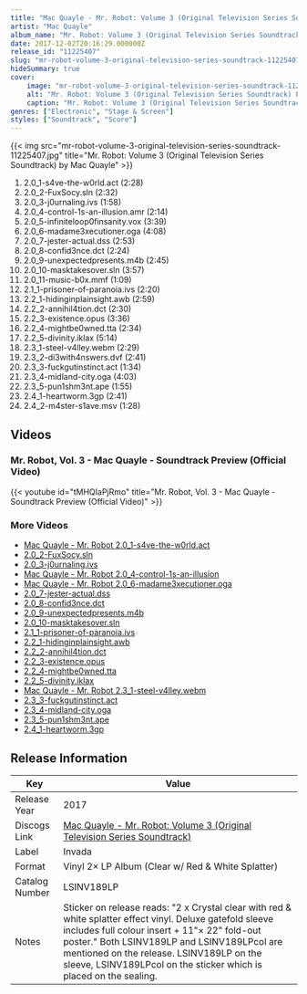 ```yaml
---
title: "Mac Quayle - Mr. Robot: Volume 3 (Original Television Series Soundtrack)"
artist: "Mac Quayle"
album_name: "Mr. Robot: Volume 3 (Original Television Series Soundtrack)"
date: 2017-12-02T20:16:29.000000Z
release_id: "11225407"
slug: "mr-robot-volume-3-original-television-series-soundtrack-11225407"
hideSummary: true
cover:
    image: "mr-robot-volume-3-original-television-series-soundtrack-11225407.jpg"
    alt: "Mr. Robot: Volume 3 (Original Television Series Soundtrack) by Mac Quayle"
    caption: "Mr. Robot: Volume 3 (Original Television Series Soundtrack) by Mac Quayle"
genres: ["Electronic", "Stage & Screen"]
styles: ["Soundtrack", "Score"]
---
```


{{< img src="mr-robot-volume-3-original-television-series-soundtrack-11225407.jpg" title="Mr. Robot: Volume 3 (Original Television Series Soundtrack) by Mac Quayle" >}}

<!-- section break -->

1. 2.0_1-s4ve-the-w0rld.act (2:28)
2. 2.0_2-FuxSocy.sln (2:32)
3. 2.0_3-j0urnaling.ivs (1:58)
4. 2.0_4-control-1s-an-illusion.amr (2:14)
5. 2.0_5-infiniteloop0finsanity.vox (3:39)
6. 2.0_6-madame3xecutioner.oga (4:08)
7. 2.0_7-jester-actual.dss (2:53)
8. 2.0_8-confid3nce.dct (2:24)
9. 2.0_9-unexpectedpresents.m4b (2:45)
10. 2.0_10-masktakesover.sln (3:57)
11. 2.0_11-music-b0x.mmf (1:09)
12. 2.1_1-prisoner-of-paranoia.ivs (2:20)
13. 2.2_1-hidinginplainsight.awb (2:59)
14. 2.2_2-annihil4tion.dct (2:30)
15. 2.2_3-existence.opus (3:36)
16. 2.2_4-mightbe0wned.tta (2:34)
17. 2.2_5-divinity.iklax (5:14)
18. 2.3_1-steel-v4lley.webm (2:29)
19. 2.3_2-di3with4nswers.dvf (2:41)
20. 2.3_3-fuckgutinstinct.act (1:34)
21. 2.3_4-midland-city.oga (4:03)
22. 2.3_5-pun1shm3nt.ape (1:55)
23. 2.4_1-heartworm.3gp (2:41)
24. 2.4_2-m4ster-s1ave.msv (1:28)

<!-- section break -->




## Videos
### Mr. Robot, Vol. 3 - Mac Quayle - Soundtrack Preview (Official Video)
{{< youtube id="tMHQIaPjRmo" title="Mr. Robot, Vol. 3 - Mac Quayle - Soundtrack Preview (Official Video)" >}}<br>

### More Videos

- [Mac Quayle  - Mr. Robot 2.0_1-s4ve-the-w0rld.act](https://www.youtube.com/watch?v=T-dglvI2KXg)
- [2.0_2-FuxSocy.sln](https://www.youtube.com/watch?v=5OfZPpjqrGg)
- [2.0_3-j0urnaling.ivs](https://www.youtube.com/watch?v=CVGAPiNrdwI)
- [Mac Quayle  - Mr. Robot 2.0_4-control-1s-an-illusion](https://www.youtube.com/watch?v=oV50Uex04TM)
- [Mac Quayle  - Mr. Robot 2.0_6-madame3xecutioner.oga](https://www.youtube.com/watch?v=Q_UT1lhkwBY)
- [2.0_7-jester-actual.dss](https://www.youtube.com/watch?v=w4ilJeNJnxo)
- [2.0_8-confid3nce.dct](https://www.youtube.com/watch?v=XsS2-d8okVE)
- [2.0_9-unexpectedpresents.m4b](https://www.youtube.com/watch?v=UBt7D2Nu0Ng)
- [2.0_10-masktakesover.sln](https://www.youtube.com/watch?v=cdHNnYNdiRk)
- [2.1_1-prisoner-of-paranoia.ivs](https://www.youtube.com/watch?v=97T5eh6p51k)
- [2.2_1-hidinginplainsight.awb](https://www.youtube.com/watch?v=-VeFanGOqa8)
- [2.2_2-annihil4tion.dct](https://www.youtube.com/watch?v=oS16RNSwmSU)
- [2.2_3-existence.opus](https://www.youtube.com/watch?v=szZ6B2NcSyw)
- [2.2_4-mightbe0wned.tta](https://www.youtube.com/watch?v=H9JjmKlumA0)
- [2.2_5-divinity.iklax](https://www.youtube.com/watch?v=hNvLFJVEjfs)
- [Mac Quayle  - Mr. Robot 2.3_1-steel-v4lley.webm](https://www.youtube.com/watch?v=u5nJM6vVvJI)
- [2.3_3-fuckgutinstinct.act](https://www.youtube.com/watch?v=zfdYYPi1428)
- [2.3_4-midland-city.oga](https://www.youtube.com/watch?v=Go0mM1Hkt1w)
- [2.3_5-pun1shm3nt.ape](https://www.youtube.com/watch?v=Alul7aWuqaY)
- [2.4_1-heartworm.3gp](https://www.youtube.com/watch?v=CdCVt2maF8g)


## Release Information
|  Key           | Value                                                |
| ---------------| ---------------------------------------------------- |
| Release Year   | 2017                                   |
| Discogs Link   | [Mac Quayle - Mr. Robot: Volume 3 (Original Television Series Soundtrack)](https://www.discogs.com/release/11225407-Mac-Quayle-Mr-Robot-Volume-3-Original-Television-Series-Soundtrack) |
| Label          | Invada |
| Format         | Vinyl 2× LP Album (Clear w/ Red & White Splatter) |
| Catalog Number | LSINV189LP |
| Notes | Sticker on release reads: "2 x Crystal clear with red & white splatter effect vinyl.  Deluxe gatefold sleeve includes full colour insert  + 11"× 22" fold-out poster."  Both LSINV189LP and LSINV189LPcol are mentioned on the release. LSINV189LP on the sleeve, LSINV189LPcol on the sticker which is placed on the sealing. |